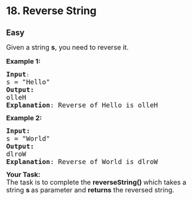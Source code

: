 # 18. Reverse String
## Easy
<div class="problem-statement">
                <p></p><p><span style="font-size:18px">Given a string <strong>s</strong>, you need to reverse it.</span><br>
<br>
<span style="font-size:18px"><strong>Example 1:</strong></span></p>

<pre><span style="font-size:18px"><strong>Input</strong></span>:
<span style="font-size:18px">s = "Hello"
<strong>Output:</strong> 
olleH
<strong>Explanation</strong>: Reverse of Hello is olleH
</span></pre>

<p><strong><span style="font-size:18px">Example 2:</span></strong></p>

<pre><span style="font-size:18px"><strong>Input:</strong>
s = "World"
<strong>Output:
</strong>dlroW
<strong>Explanation</strong>: Reverse of World is dlroW</span>
</pre>

<p><span style="font-size:18px"><strong>Your Task:&nbsp; </strong></span><br>
<span style="font-size:18px">The task is to complete the&nbsp;<strong>reverseString() </strong>which takes a string&nbsp;<strong>s&nbsp;</strong>as parameter and <strong>returns</strong> the reversed string.</span></p>
 <p></p>
            </div>